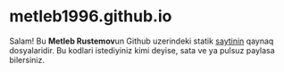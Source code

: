 # metleb1996.github.io

Salam! Bu **Metleb Rustemov**un Github uzerindeki statik [saytinin](https://metleb1996.github.io) qaynaq dosyalaridir. Bu kodlari istediyiniz kimi deyise, sata ve ya pulsuz paylasa bilersiniz.